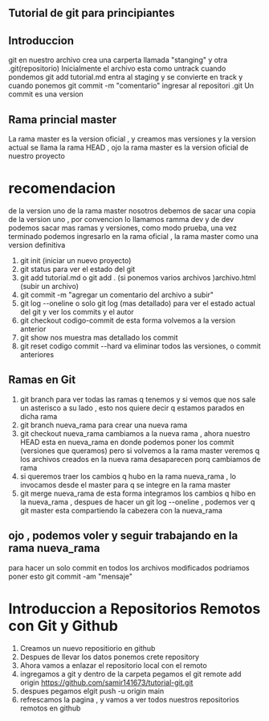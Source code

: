 ## Tutorial de git para principiantes

## Introduccion

git en nuestro archivo crea una carperta llamada "stanging" y otra .git(repositorio)
Inicialmente el archivo esta como untrack
cuando pondemos git add tutorial.md entra al staging y se convierte en track y cuando ponemos git commit -m "comentario" ingresar al repositori .git
Un commit es una version

## Rama princial master

La rama master es la version oficial , y creamos mas versiones y la version actual se llama la rama HEAD , ojo la rama master es la version oficial de nuestro proyecto

# recomendacion

de la version uno de la rama master nosotros debemos de sacar una copia de la version uno , por convencion lo llamamos ramma dev y de dev podemos sacar mas ramas y versiones, como modo prueba, una vez terminado podemos ingresarlo en la rama oficial , la rama master como una version definitiva

1. git init (iniciar un nuevo proyecto)
2. git status para ver el estado del git
3. git add tutorial.md o git add . (si ponemos varios archivos )archivo.html (subir un archivo)
4. git commit -m "agregar un comentario del archivo a subir"
5. git log --oneline o solo git log (mas detallado) para ver el estado actual del git y ver los commits y el autor
6. git checkout codigo-commit de esta forma volvemos a la version anterior
7. git show nos muestra mas detallado los commit
8. git reset codigo commit --hard va eliminar todos las versiones, o commit anteriores

## Ramas en Git

1. git branch para ver todas las ramas q tenemos y si vemos que nos sale un asterisco a su lado , esto nos quiere decir q estamos parados en dicha rama
2. git branch nueva_rama para crear una nueva rama
3. git checkout nueva_rama cambiamos a la nueva rama , ahora nuestro HEAD esta en nueva_rama en donde podemos poner los commit (versiones que queramos) pero si volvemos a la rama master veremos q los archivos creados en la nueva rama desaparecen porq cambiamos de rama
4. si queremos traer los cambios q hubo en la rama nueva_rama , lo invocamos desde el master para q se integre en la rama master
5. git merge nueva_rama de esta forma integramos los cambios q hibo en la nueva_rama , despues de hacer un git log --oneline , podemos ver q git master esta compartiendo la cabezera con la nueva_rama

## ojo , podemos voler y seguir trabajando en la rama nueva_rama

para hacer un solo commit en todos los archivos modificados podriamos poner esto git commit -am "mensaje"

# Introduccion a Repositorios Remotos con Git y Github

1. Creamos un nuevo repositiorio en github
2. Despues de llevar los datos ponemos crete repository
3. Ahora vamos a enlazar el repositorio local con el remoto
4. ingregamos a git y dentro de la carpeta pegamos el
   git remote add origin https://github.com/samir141673/tutorial-git.git
5. despues pegamos elgit push -u origin main
6. refrescamos la pagina , y vamos a ver todos nuestros repositorios remotos en github
